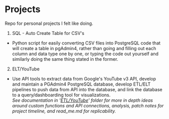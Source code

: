 # Projects
Repo for personal projects I felt like doing.

1. SQL - Auto Create Table for CSV's
- Python script for easily converting CSV files into PostgreSQL code that will create a table in pgAdmin4, rather than going and filling out each column and data type one by one, or typing the code out yourself and similarly doing the same thing stated in the former.

2. ELT/YouTube
- Use API tools to extract data from Google's YouTube v3 API, develop and maintain a PGAdmin4 PostgreSQL database, develop ETL/ELT pipelines to push data from API into the database, and link the database to a query/dashboarding tool for visualizations.  \
*See documentation in '[ETL/YouTube](https://github.com/abeyer19/Projects/tree/474b0ccaccfe14f3d36f00f5a22ff16001dfff01/ETL)' folder for more in depth ideas around custom functions and API connections, analysis, patch notes for project timeline, and read_me.md for replicability.*
